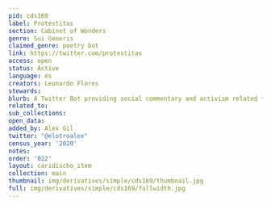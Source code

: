 ```yaml
---
pid: cds169
label: Protestitas
section: Cabinet of Wonders
genre: Sui Generis
claimed_genre: poetry bot
link: https://twitter.com/protestitas
access: open
status: Active
language: es
creators: Leonardo Flores
stewards:
blurb: A Twitter Bot providing social commentary and activism related to Puerto Rico
related_to:
sub_collections:
open_data:
added_by: Alex Gil
twitter: "@elotroalex"
census_year: '2020'
notes:
order: '022'
layout: caridischo_item
collection: main
thumbnail: img/derivatives/simple/cds169/thumbnail.jpg
full: img/derivatives/simple/cds169/fullwidth.jpg
---
```

